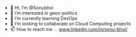 - 👋 Hi, I’m @Sonubhoi
- 👀 I’m interested in geoo-politics
- 🌱 I’m currently learning DevOps
- 💞️ I’m looking to collaborate on Cloud Computing projects
- 📫 How to reach me ...  www.linkedin.com/in/sonu-bhoi/

<!---
Sonubhoi/Sonubhoi is a ✨ special ✨ repository because its `README.md` (this file) appears on your GitHub profile.
You can click the Preview link to take a look at your changes.
--->

